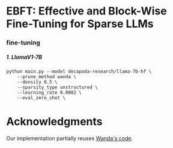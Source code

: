 # EBFT: Effective and Block-Wise Fine-Tuning for Sparse LLMs


### fine-tuning

##### 1. LlamaV1-7B
```shell
python main.py --model decapoda-research/llama-7b-hf \
    --prune_method wanda \
    --density 0.5 \
    --sparsity_type unstructured \
    --learning_rate 0.0002 \
    --eval_zero_shot \
```

# Acknowledgments

Our implementation partially reuses [Wanda's code](https://github.com/locuslab/wanda).

